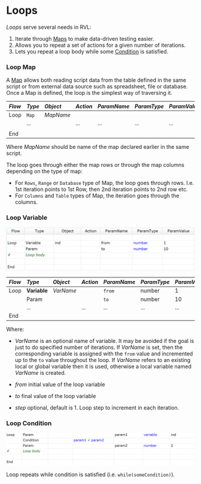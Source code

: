 # Loops

*Loops* serve several needs in RVL:

1. Iterate through [Maps](Maps.md) to make data-driven testing easier.
2. Allows you to repeat a set of actions for a given number of iterations.
3. Lets you repeat a loop body while some [Condition](Conditions.md) is satisfied.


### Loop Map

A [Map](Maps.md) allows both reading script data from the table defined in the same script or from external data source such as spreadsheet, file or database. Once a Map is defined, the loop is the simplest way of traversing it.

*Flow*| *Type*| *Object*   | *Action*   | *ParamName* | *ParamType*| *ParamValue*
:--  |:--     |:--         |:--         |:--          |:--         |:--
Loop |`Map` | *MapName*  |            |             |            |            
     | ...    |            | ...        |  ...        | ...        | ...           
     |        |            |            |             |            |            
End  |        |            |            |             |            |

Where *MapName* should be name of the map declared earlier in the same script.

The loop goes through either the map rows or through the map columns depending on the type of map:

* For `Rows`, `Range` or `Database` type of Map, the loop goes through rows. I.e. 1st iteration points to 1st Row, then 2nd iteration points to 2nd row etc.
* For `Columns` and `Table` types of Map, the iteration goes through the columns.


### Loop Variable
![Variable Loop](img/Loops_Variable.png)

*Flow*| *Type*| *Object*   | *Action*   | *ParamName* | *ParamType*| *ParamValue*
:--   |:--     |:--         |:--         |:--          |:--         |:--
Loop  | **Variable** | *VarName*   |     |  `from`       | number     | 1
      | Param  |            |            |  `to`         | number     | 10           
      | ...    |            | ...        |  ...        | ...        | ...           
End   |        |            |            |             |            |

Where:

* *VarName* is an optional name of variable. It may be avoided if the goal is just to do specified number of iterations. If *VarName* is set, then the corresponding variable is assigned with the `from` value and incremented up to the `to` value throughout the loop. If *VarName* refers to an existing local or global variable then it is used, otherwise a local variable named *VarName* is created.

* *from* initial value of the loop variable
* *to* final value of the loop variable
* *step* optional, default is 1. Loop step to increment in each iteration.



### Loop Condition

![Loop with Condition](img/Loops_Condition.png)

Loop repeats while condition is satisfied (i.e. `while(someCondition)`).